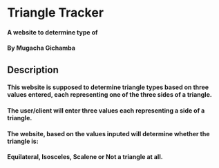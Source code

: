 # Triangle Tracker
#### A website to determine type of
#### By Mugacha Gichamba
## Description
#### This website is supposed to determine triangle types based on three values entered, each representing one of the three sides of a triangle.
#### The user/client will enter three values each representing a side of a triangle.
#### The website, based on the values inputed will determine whether the triangle is:
#### Equilateral, Isosceles, Scalene or Not a triangle at all.
